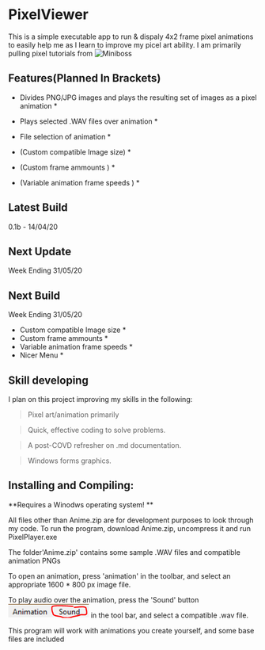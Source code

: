 # PixelViewer
This is a simple executable app to run & dispaly 4x2 frame pixel animations 
to easily help me as I learn to improve my picel art ability.
I am primarily pulling pixel tutorials from ![Miniboss](https://blog.studiominiboss.com/pixelart"Miniboss")

## Features(Planned In Brackets)

* Divides PNG/JPG images and plays the resulting set of images as a pixel animation *

* Plays selected .WAV files over animation * 

* File selection of animation *

* (Custom compatible Image size) *

* (Custom frame ammounts ) *

* (Variable animation frame speeds ) *

## Latest  Build

0.1b - 14/04/20

## Next Update

Week Ending 31/05/20

## Next Build

Week Ending 31/05/20

* Custom compatible Image size *
* Custom frame ammounts  *
* Variable animation frame speeds  *
* Nicer Menu *

## Skill developing

I plan on this project improving my skills in the following:

>Pixel art/animation primarily

>Quick, effective coding to solve problems.

>A post-COVD refresher on .md documentation.

>Windows forms graphics.

## Installing and Compiling:

**Requires a Winodws operating system! **

All files other than Anime.zip are for development purposes to look through my code.
To run the program, download Anime.zip, uncompress it and run PixelPlayer.exe 

The folder'Anime.zip' contains some sample .WAV files and compatible animation PNGs

To open an animation, press 'animation' in the toolbar, and select an appropriate 1600 * 800 px
image file.

To play audio over the animation, press the 'Sound' button ![Pic Of Audio Button](Audio.PNG "Audio") in the tool bar, and select a compatible .wav file.

This program will work with animations you create yourself, and some base files are included
